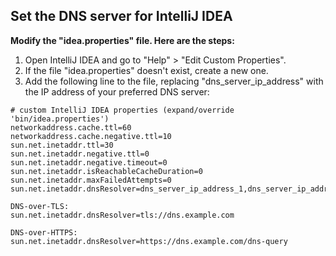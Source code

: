 ## Set the DNS server for IntelliJ IDEA

**Modify the "idea.properties" file. Here are the steps:**

1. Open IntelliJ IDEA and go to "Help" > "Edit Custom Properties".
2. If the file "idea.properties" doesn't exist, create a new one.
3. Add the following line to the file, replacing "dns_server_ip_address" with the IP address of your preferred DNS server:

```
# custom IntelliJ IDEA properties (expand/override 'bin/idea.properties')
networkaddress.cache.ttl=60
networkaddress.cache.negative.ttl=10
sun.net.inetaddr.ttl=30
sun.net.inetaddr.negative.ttl=0
sun.net.inetaddr.negative.timeout=0
sun.net.inetaddr.isReachableCacheDuration=0
sun.net.inetaddr.maxFailedAttempts=0
sun.net.inetaddr.dnsResolver=dns_server_ip_address_1,dns_server_ip_address_2,!127.0.0.1
```

```
DNS-over-TLS:
sun.net.inetaddr.dnsResolver=tls://dns.example.com

DNS-over-HTTPS:
sun.net.inetaddr.dnsResolver=https://dns.example.com/dns-query
```
